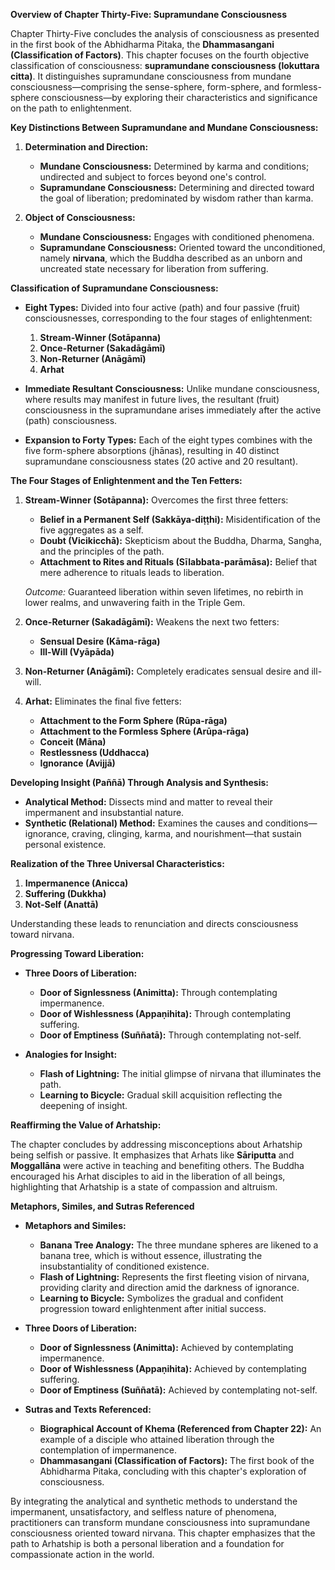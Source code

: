 **Overview of Chapter Thirty-Five: Supramundane Consciousness**

Chapter Thirty-Five concludes the analysis of consciousness as presented in the first book of the Abhidharma Pitaka, the **Dhammasangani (Classification of Factors)**. This chapter focuses on the fourth objective classification of consciousness: **supramundane consciousness (lokuttara citta)**. It distinguishes supramundane consciousness from mundane consciousness—comprising the sense-sphere, form-sphere, and formless-sphere consciousness—by exploring their characteristics and significance on the path to enlightenment.

**Key Distinctions Between Supramundane and Mundane Consciousness:**

1. **Determination and Direction:**
   - **Mundane Consciousness:** Determined by karma and conditions; undirected and subject to forces beyond one's control.
   - **Supramundane Consciousness:** Determining and directed toward the goal of liberation; predominated by wisdom rather than karma.

2. **Object of Consciousness:**
   - **Mundane Consciousness:** Engages with conditioned phenomena.
   - **Supramundane Consciousness:** Oriented toward the unconditioned, namely **nirvana**, which the Buddha described as an unborn and uncreated state necessary for liberation from suffering.

**Classification of Supramundane Consciousness:**

- **Eight Types:** Divided into four active (path) and four passive (fruit) consciousnesses, corresponding to the four stages of enlightenment:
  1. **Stream-Winner (Sotāpanna)**
  2. **Once-Returner (Sakadāgāmī)**
  3. **Non-Returner (Anāgāmī)**
  4. **Arhat**

- **Immediate Resultant Consciousness:** Unlike mundane consciousness, where results may manifest in future lives, the resultant (fruit) consciousness in the supramundane arises immediately after the active (path) consciousness.

- **Expansion to Forty Types:** Each of the eight types combines with the five form-sphere absorptions (jhānas), resulting in 40 distinct supramundane consciousness states (20 active and 20 resultant).

**The Four Stages of Enlightenment and the Ten Fetters:**

1. **Stream-Winner (Sotāpanna):** Overcomes the first three fetters:
   - **Belief in a Permanent Self (Sakkāya-diṭṭhi):** Misidentification of the five aggregates as a self.
   - **Doubt (Vicikicchā):** Skepticism about the Buddha, Dharma, Sangha, and the principles of the path.
   - **Attachment to Rites and Rituals (Sīlabbata-parāmāsa):** Belief that mere adherence to rituals leads to liberation.

   *Outcome:* Guaranteed liberation within seven lifetimes, no rebirth in lower realms, and unwavering faith in the Triple Gem.

2. **Once-Returner (Sakadāgāmī):** Weakens the next two fetters:
   - **Sensual Desire (Kāma-rāga)**
   - **Ill-Will (Vyāpāda)**

3. **Non-Returner (Anāgāmī):** Completely eradicates sensual desire and ill-will.

4. **Arhat:** Eliminates the final five fetters:
   - **Attachment to the Form Sphere (Rūpa-rāga)**
   - **Attachment to the Formless Sphere (Arūpa-rāga)**
   - **Conceit (Māna)**
   - **Restlessness (Uddhacca)**
   - **Ignorance (Avijjā)**

**Developing Insight (Paññā) Through Analysis and Synthesis:**

- **Analytical Method:** Dissects mind and matter to reveal their impermanent and insubstantial nature.
- **Synthetic (Relational) Method:** Examines the causes and conditions—ignorance, craving, clinging, karma, and nourishment—that sustain personal existence.

**Realization of the Three Universal Characteristics:**

1. **Impermanence (Anicca)**
2. **Suffering (Dukkha)**
3. **Not-Self (Anattā)**

Understanding these leads to renunciation and directs consciousness toward nirvana.

**Progressing Toward Liberation:**

- **Three Doors of Liberation:**
  - **Door of Signlessness (Animitta):** Through contemplating impermanence.
  - **Door of Wishlessness (Appaṇihita):** Through contemplating suffering.
  - **Door of Emptiness (Suññatā):** Through contemplating not-self.

- **Analogies for Insight:**
  - **Flash of Lightning:** The initial glimpse of nirvana that illuminates the path.
  - **Learning to Bicycle:** Gradual skill acquisition reflecting the deepening of insight.

**Reaffirming the Value of Arhatship:**

The chapter concludes by addressing misconceptions about Arhatship being selfish or passive. It emphasizes that Arhats like **Sāriputta** and **Moggallāna** were active in teaching and benefiting others. The Buddha encouraged his Arhat disciples to aid in the liberation of all beings, highlighting that Arhatship is a state of compassion and altruism.

**Metaphors, Similes, and Sutras Referenced**

- **Metaphors and Similes:**
  - **Banana Tree Analogy:** The three mundane spheres are likened to a banana tree, which is without essence, illustrating the insubstantiality of conditioned existence.
  - **Flash of Lightning:** Represents the first fleeting vision of nirvana, providing clarity and direction amid the darkness of ignorance.
  - **Learning to Bicycle:** Symbolizes the gradual and confident progression toward enlightenment after initial success.
  
- **Three Doors of Liberation:**
  - **Door of Signlessness (Animitta):** Achieved by contemplating impermanence.
  - **Door of Wishlessness (Appaṇihita):** Achieved by contemplating suffering.
  - **Door of Emptiness (Suññatā):** Achieved by contemplating not-self.

- **Sutras and Texts Referenced:**
  - **Biographical Account of Khema (Referenced from Chapter 22):** An example of a disciple who attained liberation through the contemplation of impermanence.
  - **Dhammasangani (Classification of Factors):** The first book of the Abhidharma Pitaka, concluding with this chapter's exploration of consciousness.

By integrating the analytical and synthetic methods to understand the impermanent, unsatisfactory, and selfless nature of phenomena, practitioners can transform mundane consciousness into supramundane consciousness oriented toward nirvana. This chapter emphasizes that the path to Arhatship is both a personal liberation and a foundation for compassionate action in the world.
<!--stackedit_data:
eyJoaXN0b3J5IjpbLTE0NTgzMjU3OTVdfQ==
-->